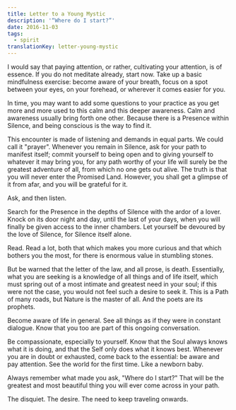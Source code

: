 ```yaml
---
title: Letter to a Young Mystic
description: '“Where do I start?”'
date: 2016-11-03
tags:
  - spirit
translationKey: letter-young-mystic
---
```


I would say that paying attention, or rather, cultivating your attention, is of essence. If you do not meditate already, start now. Take up a basic mindfulness exercise: become aware of your breath, focus on a spot between your eyes, on your forehead, or wherever it comes easier for you.

In time, you may want to add some questions to your practice as you get more and more used to this calm and this deeper awareness. Calm and awareness usually bring forth one other. Because there is a Presence within Silence, and being conscious is the way to find it.

This encounter is made of listening and demands in equal parts. We could call it "prayer". Whenever you remain in Silence, ask for your path to manifest itself; commit yourself to being open and to giving yourself to whatever it may bring you, for any path worthy of your life will surely be the greatest adventure of all, from which no one gets out alive. The truth is that you will never enter the Promised Land. However, you shall get a glimpse of it from afar, and you will be grateful for it.

Ask, and then listen.

Search for the Presence in the depths of Silence with the ardor of a lover. Knock on its door night and day, until the last of your days, when you will finally be given access to the inner chambers. Let yourself be devoured by the love of Silence, for Silence itself alone.

Read. Read a lot, both that which makes you more curious and that which bothers you the most, for there is enormous value in stumbling stones.

But be warned that the letter of the law, and all prose, is death. Essentially, what you are seeking is a knowledge of all things and of life itself, which must spring out of a most intimate and greatest need in your soul; if this were not the case, you would not feel such a desire to seek it. This is a Path of many roads, but Nature is the master of all. And the poets are its prophets.

Become aware of life in general. See all things as if they were in constant dialogue. Know that you too are part of this ongoing conversation.

Be compassionate, especially to yourself. Know that the Soul always knows what it is doing, and that the Self only does what it knows best. Whenever you are in doubt or exhausted, come back to the essential: be aware and pay attention. See the world for the first time. Like a newborn baby.

Always remember what made you ask, "Where do I start?" That will be the greatest and most beautiful thing you will ever come across in your path.

The disquiet. The desire. The need to keep traveling onwards.
